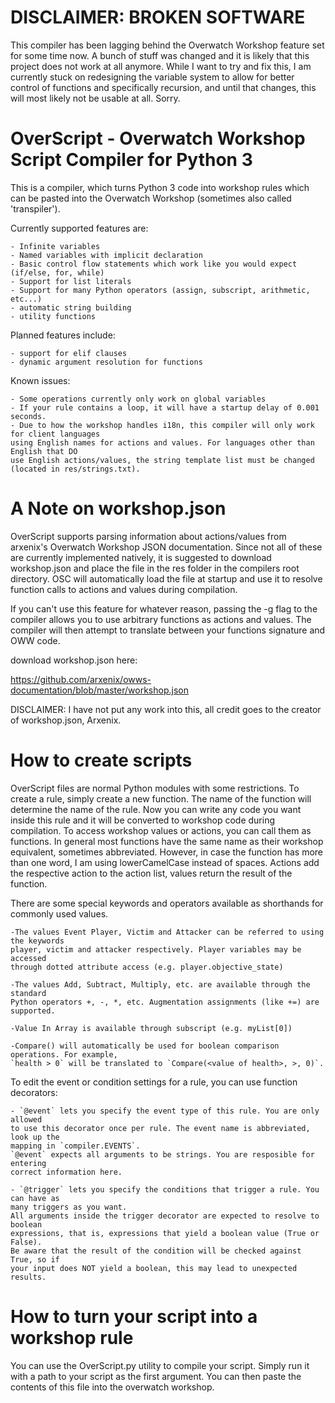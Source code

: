 # DISCLAIMER: BROKEN SOFTWARE
This compiler has been lagging behind the Overwatch Workshop feature set for some time now. A bunch of stuff was changed and it is likely that this project does not work at all anymore. While I want to try and fix this, I am currently stuck on redesigning the variable system to allow for better control of functions and specifically recursion, and until that changes, this will most likely not be usable at all. Sorry.

# OverScript - Overwatch Workshop Script Compiler for Python 3

This is a compiler, which turns Python 3 code into workshop rules
which can be pasted into the Overwatch Workshop (sometimes also called 'transpiler').

Currently supported features are:

	- Infinite variables
	- Named variables with implicit declaration
	- Basic control flow statements which work like you would expect (if/else, for, while)
	- Support for list literals
	- Support for many Python operators (assign, subscript, arithmetic, etc...)
	- automatic string building
	- utility functions

Planned features include:

	- support for elif clauses
	- dynamic argument resolution for functions

Known issues:

	- Some operations currently only work on global variables
	- If your rule contains a loop, it will have a startup delay of 0.001 seconds.
	- Due to how the workshop handles i18n, this compiler will only work for client languages
	using English names for actions and values. For languages other than English that DO
	use English actions/values, the string template list must be changed (located in res/strings.txt).


# A Note on workshop.json

OverScript supports parsing information about actions/values from arxenix's Overwatch Workshop
JSON documentation. Since not all of these are currently implemented natively, it is suggested
to download workshop.json and place the file in the res folder in the compilers root directory.
OSC will automatically load the file at startup and use it to resolve function calls to actions
and values during compilation.

If you can't use this feature for whatever reason, passing the -g flag to the compiler allows
you to use arbitrary functions as actions and values. The compiler will then attempt to translate
between your functions signature and OWW code.

download workshop.json here:

https://github.com/arxenix/owws-documentation/blob/master/workshop.json

DISCLAIMER: I have not put any work into this, all credit goes to the creator of workshop.json,
Arxenix.

# How to create scripts

OverScript files are normal Python modules with some restrictions.
To create a rule, simply create a new function.
The name of the function will determine the name of the rule. Now you can
write any code you want inside this rule and it will be converted to workshop
code during compilation. To access workshop values or actions, you can call them
as functions. In general most functions have the same name as their workshop
equivalent, sometimes abbreviated. However, in case the function has more than
one word, I am using lowerCamelCase instead of spaces. Actions add the respective
action to the action list, values return the result of the function.

There are some special keywords and operators available as shorthands for commonly used values.

	-The values Event Player, Victim and Attacker can be referred to using the keywords
	player, victim and attacker respectively. Player variables may be accessed
	through dotted attribute access (e.g. player.objective_state)

	-The values Add, Subtract, Multiply, etc. are available through the standard
	Python operators +, -, *, etc. Augmentation assignments (like +=) are supported.

	-Value In Array is available through subscript (e.g. myList[0])

	-Compare() will automatically be used for boolean comparison operations. For example,
	`health > 0` will be translated to `Compare(<value of health>, >, 0)`.

To edit the event or condition settings for a rule, you can use function decorators:

	- `@event` lets you specify the event type of this rule. You are only allowed
	to use this decorator once per rule. The event name is abbreviated, look up the
	mapping in `compiler.EVENTS`.
	`@event` expects all arguments to be strings. You are resposible for entering
	correct information here.

	- `@trigger` lets you specify the conditions that trigger a rule. You can have as
	many triggers as you want.
	All arguments inside the trigger decorator are expected to resolve to boolean
	expressions, that is, expressions that yield a boolean value (True or False).
	Be aware that the result of the condition will be checked against True, so if
	your input does NOT yield a boolean, this may lead to unexpected results.


# How to turn your script into a workshop rule

You can use the OverScript.py utility to compile your script. Simply run it
with a path to your script as the first argument. You can then paste the
contents of this file into the overwatch workshop.
